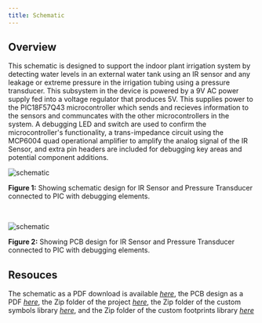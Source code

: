 ```yaml
---
title: Schematic
---
```


## Overview

This schematic is designed to support the indoor plant irrigation system by detecting water levels in an external water tank using an IR sensor and any leakage or extreme pressure in the irrigation tubing using a pressure transducer. This subsystem in the device is powered by a 9V AC power supply fed into a voltage regulator that produces 5V. This supplies power to the PIC18F57Q43 microcontroller which sends and recieves information to the sensors and communcates with the other microcontrollers in the system. A debugging LED and switch are used to confirm the microcontroller's functionality, a trans-impedance circuit using the MCP6004 quad operational amplifier to amplify the analog signal of the IR Sensor, and extra pin headers are included for debugging key areas and potential component additions.


![schematic](https://github.com/user-attachments/assets/b69d6ee3-c950-4ad1-924f-d05c2d357595)

**Figure 1:** Showing schematic design for IR Sensor and Pressure Transducer connected to PIC with debugging elements.

<br>

![schematic](https://github.com/user-attachments/assets/5abf6cd0-1adc-47b8-a7f0-e23caeccc1a2)

**Figure 2:** Showing PCB design for IR Sensor and Pressure Transducer connected to PIC with debugging elements.


## Resouces

The schematic as a PDF download is available [*here*](https://github.com/user-attachments/files/23014127/EGR304_IndividualSubsystem.pdf), the PCB design as a PDF [*here*](https://github.com/user-attachments/files/23014148/SubsystemPCBDesign.pdf), the Zip folder of the project [*here*](https://github.com/user-attachments/files/23014131/EGR304_IndividualSubsystem.zip), the Zip folder of the custom symbols library [*here*](https://github.com/user-attachments/files/23014352/HK_HW2_Library.zip), and the Zip folder of the custom footprints library [*here*](https://github.com/user-attachments/files/23014349/SubsystemLibrary.pretty.zip)

